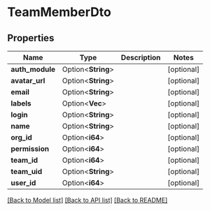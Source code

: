 # TeamMemberDto

## Properties

Name | Type | Description | Notes
------------ | ------------- | ------------- | -------------
**auth_module** | Option<**String**> |  | [optional]
**avatar_url** | Option<**String**> |  | [optional]
**email** | Option<**String**> |  | [optional]
**labels** | Option<**Vec<String>**> |  | [optional]
**login** | Option<**String**> |  | [optional]
**name** | Option<**String**> |  | [optional]
**org_id** | Option<**i64**> |  | [optional]
**permission** | Option<**i64**> |  | [optional]
**team_id** | Option<**i64**> |  | [optional]
**team_uid** | Option<**String**> |  | [optional]
**user_id** | Option<**i64**> |  | [optional]

[[Back to Model list]](../README.md#documentation-for-models) [[Back to API list]](../README.md#documentation-for-api-endpoints) [[Back to README]](../README.md)


